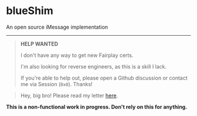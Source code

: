 
# blueShim

An open source iMessage implementation

---

 > **HELP WANTED**
 >
 > I don't have any way to get new Fairplay certs.
 >
 > I'm also looking for reverse engineers, as this is a skill I lack.
 >
 > If you're able to help out, please open a Github discussion or contact me via Session (`0x0`).
 > Thanks!

 > Hey, big bro! Please read my letter [here](./LETTER.md).

**This is a non-functional work in progress. Don't rely on this for anything.**

